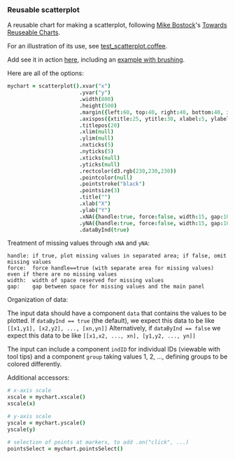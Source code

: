 ### Reusable scatterplot

A reusable chart for making a scatterplot,
following
[Mike Bostock](http://bost.ocks.org/mike)'s
[Towards Reuseable Charts](http://bost.ocks.org/mike/chart/).

For an illustration of its use, see [test_scatterplot.coffee](https://github.com/kbroman/qtlcharts/blob/master/inst/panels/scatterplot/test/test_scatterplot.coffee).

Add see it in action
[here](http://kbroman.github.io/qtlcharts/assets/panels/scatterplot/test),
including an [example with brushing](http://www.biostat.wisc.edu/~kbroman/D3/panels/scatterplot/test/index.html#ex2).

Here are all of the options:

```coffeescript
mychart = scatterplot().xvar("x")                                               # variable containing x-coordinate
                       .yvar("y")                                               # variable containing y-coordinate
                       .width(800)                                              # internal width of chart
                       .height(500)                                             # internal height
                       .margin({left:60, top:40, right:40, bottom:40, inner:5}) # margins
                       .axispos({xtitle:25, ytitle:30, xlabel:5, ylabel:5})     # spacing for axis titles and labels
                       .titlepos(20)                                            # spacing for panel title
                       .xlim(null)                                              # x-axis limits
                       .ylim(null)                                              # y-axis limits
                       .nxticks(5)                                              # no. x-axis ticks
                       .nyticks(5)                                              # no. y-axis ticks
                       .xticks(null)                                            # locations of x-axis ticks
                       .yticks(null)                                            # locations of y-axis ticks
                       .rectcolor(d3.rgb(230,230,230))                          # background rectangle color
                       .pointcolor(null)                                        # color for points
                       .pointstroke("black")                                    # stroke color for points
                       .pointsize(3)                                            # radius of points at markers
                       .title("")                                               # panel title
                       .xlab("X")                                               # x-axis label
                       .ylab("Y")                                               # y-axis label
                       .xNA({handle:true, force:false, width:15, gap:10})       # treatment of missing x values
                       .yNA({handle:true, force:false, width:15, gap:10})       # treatment of missing y values
                       .dataByInd(true)                                         # is data organized by individual?
```

Treatment of missing values through `xNA` and `yNA`:

    handle: if true, plot missing values in separated area; if false, omit missing values
    force:  force handle==true (with separate area for missing values) even if there are no missing values
    width:  width of space reserved for missing values
    gap:    gap between space for missing values and the main panel

Organization of data:

  The input data should have a component `data` that contains the
  values to be plotted.  If `dataByInd == true` (the default), we
  expect this data to be like `[[x1,y1], [x2,y2], ..., [xn,yn]]`
  Alternatively, if `dataByInd == false` we expect this data to be
  like `[[x1,x2, ..., xn], [y1,y2, ..., yn]]`

  The input can include a component `indID` for individual IDs
  (viewable with tool tips) and a component `group` taking values 1,
  2, ..., defining groups to be colored differently.

Additional accessors:

```coffeescript
# x-axis scale
xscale = mychart.xscale()
xscale(x)

# y-axis scale
yscale = mychart.yscale()
yscale(y)

# selection of points at markers, to add .on("click", ...)
pointsSelect = mychart.pointsSelect()
```
